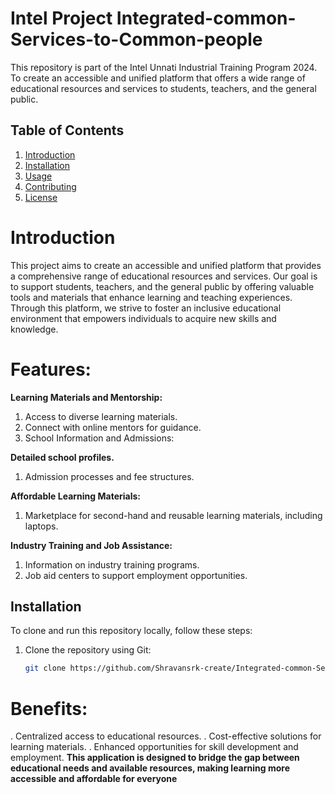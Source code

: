 # Intel Project Integrated-common-Services-to-Common-people
This repository is part of the Intel Unnati Industrial Training Program 2024. To create an accessible and unified platform that offers a wide range of educational resources and services to students, teachers, and the general public.

## Table of Contents
1. [Introduction](#introduction)
2. [Installation](#installation)
3. [Usage](#usage)
4. [Contributing](#contributing)
5. [License](#license)

# Introduction
This project aims to create an accessible and unified platform that provides a comprehensive range of educational resources and services. Our goal is to support students, teachers, and the general public by offering valuable tools and materials that enhance learning and teaching experiences. Through this platform, we strive to foster an inclusive educational environment that empowers individuals to acquire new skills and knowledge.

# Features:
**Learning Materials and Mentorship:**
1. Access to diverse learning materials.
2. Connect with online mentors for guidance.
3. School Information and Admissions:


**Detailed school profiles.**
1. Admission processes and fee structures.


**Affordable Learning Materials:**
1. Marketplace for second-hand and reusable learning materials, including laptops.


**Industry Training and Job Assistance:**
1. Information on industry training programs.
2. Job aid centers to support employment opportunities.

## Installation

To clone and run this repository locally, follow these steps:

1. Clone the repository using Git:
   ```bash
   git clone https://github.com/Shravansrk-create/Integrated-common-Services-to-Common-people.git

# Benefits:
. Centralized access to educational resources.
. Cost-effective solutions for learning materials.
. Enhanced opportunities for skill development and employment.
**This application is designed to bridge the gap between educational needs and available resources, making learning more accessible and affordable for everyone**

